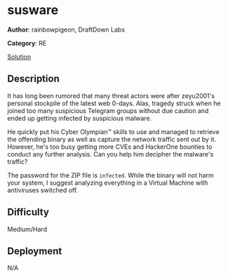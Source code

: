 # susware

**Author**: rainbowpigeon, DraftDown Labs

**Category**: RE

[Solution](solve)

## Description

It has long been rumored that many threat actors were after zeyu2001's personal stockpile of the latest web 0-days. Alas, tragedy struck when he joined too many suspicious Telegram groups without due caution and ended up getting infected by suspicious malware.

He quickly put his Cyber Olympian™ skills to use and managed to retrieve the offending binary as well as capture the network traffic sent out by it. However, he's too busy getting more CVEs and HackerOne bounties to conduct any further analysis. Can you help him decipher the malware's traffic?

The password for the ZIP file is `infected`. While the binary will not harm your system, I suggest analyzing everything in a Virtual Machine with antiviruses switched off.

## Difficulty

Medium/Hard

## Deployment

N/A
